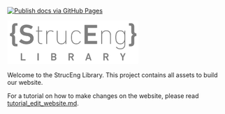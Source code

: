 [![Publish docs via GitHub Pages](https://github.com/StrucEng-Library-kfmresearch/strucenglib-website/actions/workflows/deploy.yml/badge.svg)](https://github.com/StrucEng-Library-kfmresearch/strucenglib-website/actions/workflows/deploy.yml)

<img src="docs/assets/logo.transparent.png" width="300">

Welcome to the StrucEng Library. This project contains all assets to build our website.

For a tutorial on how to make changes on the website, please read [tutorial_edit_website.md](./tutorial_edit_website.md).
